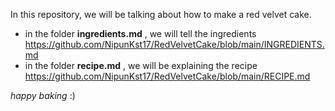 In this repository, we will be talking about how to make a red velvet cake.

- in the folder **ingredients.md** , we will tell the ingredients  https://github.com/NipunKst17/RedVelvetCake/blob/main/INGREDIENTS.md 
- in the folder **recipe.md** , we will be explaining the recipe  https://github.com/NipunKst17/RedVelvetCake/blob/main/RECIPE.md 

*happy baking* :) 

